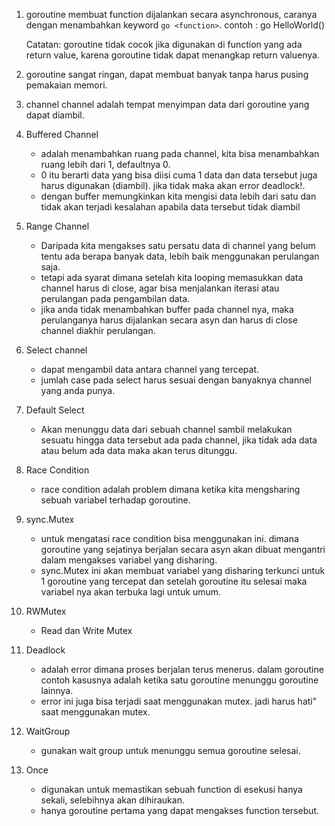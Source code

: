 1. goroutine
    membuat function dijalankan secara asynchronous, caranya dengan menambahkan keyword `go <function>`. contoh : go HelloWorld()
    
    Catatan: goroutine tidak cocok jika digunakan di function yang ada return value, karena goroutine tidak dapat menangkap return valuenya. 

2. goroutine sangat ringan, dapat membuat banyak tanpa harus pusing  pemakaian memori.

3. channel
    channel adalah tempat menyimpan data dari goroutine yang dapat diambil. 

6. Buffered Channel
    - adalah menambahkan ruang pada channel, kita bisa menambahkan ruang lebih dari 1, defaultnya 0. 
    - 0 itu berarti data yang bisa diisi cuma 1 data dan data tersebut juga harus digunakan (diambil). jika tidak maka akan error deadlock!.
    - dengan buffer memungkinkan kita mengisi data lebih dari satu dan tidak akan terjadi kesalahan apabila data tersebut tidak diambil

7. Range Channel
    - Daripada kita mengakses satu persatu data di channel yang belum tentu ada berapa banyak data, lebih baik menggunakan perulangan saja.
    - tetapi ada syarat dimana setelah kita looping memasukkan data channel harus di close, agar bisa menjalankan iterasi atau perulangan pada pengambilan data.
    - jika anda tidak menambahkan buffer pada channel nya, maka perulanganya harus dijalankan secara asyn dan harus di close channel diakhir perulangan.

8. Select channel
    - dapat mengambil data antara channel yang tercepat.
    - jumlah case pada select harus sesuai dengan banyaknya channel yang anda punya.

9. Default Select
    - Akan menunggu data dari sebuah channel sambil melakukan sesuatu hingga data tersebut ada pada channel, jika tidak ada data atau belum ada data maka akan terus ditunggu.

10. Race Condition
    - race condition adalah problem dimana ketika kita mengsharing sebuah variabel terhadap goroutine.

11. sync.Mutex
    - untuk mengatasi race condition bisa menggunakan ini. dimana goroutine yang sejatinya berjalan secara asyn akan dibuat mengantri dalam mengakses variabel yang disharing.
    - sync.Mutex ini akan membuat variabel yang disharing terkunci untuk 1 goroutine yang tercepat dan setelah goroutine itu selesai maka variabel nya akan terbuka lagi untuk umum.

12. RWMutex
    - Read dan Write Mutex

13. Deadlock
    - adalah error dimana proses berjalan terus menerus. dalam goroutine contoh kasusnya adalah ketika satu goroutine menunggu goroutine lainnya.
    - error ini juga bisa terjadi saat menggunakan mutex. jadi harus hati" saat menggunakan mutex.

14. WaitGroup
    - gunakan wait group untuk menunggu semua goroutine selesai.

15. Once
    - digunakan untuk memastikan sebuah function di esekusi hanya sekali, selebihnya akan dihiraukan.
    - hanya goroutine pertama yang dapat mengakses function tersebut.

